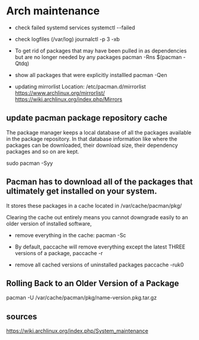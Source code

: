 # Arch maintenance

- check failed systemd services
systemctl --failed

- check logfiles (/var/log)
journalctl -p 3 -xb

- To get rid of packages that may have been pulled in as dependencies but are no longer needed by any packages
pacman -Rns $(pacman -Qtdq)

- show all packages that were explicitly installled
pacman -Qen


- updating mirrorlist
Location: /etc/pacman.d/mirrorlist
https://www.archlinux.org/mirrorlist/
https://wiki.archlinux.org/index.php/Mirrors




## update pacman package repository cache
The package manager keeps a local database of all the packages available in the package repository. In that database information like where the packages can be downloaded, their download size, their dependency packages and so on are kept.

sudo pacman -Syy

## Pacman has to download all of the packages that ultimately get installed on your system.
It stores these packages in a cache located in /var/cache/pacman/pkg/

Clearing the cache out entirely means you cannot downgrade easily to an older version of installed software,

- remove everything in the cache:
pacman -Sc

- By default, paccache will remove everything except the latest THREE versions of a package,
paccache -r

- remove all cached versions of uninstalled packages
paccache -ruk0

## Rolling Back to an Older Version of a Package
pacman -U /var/cache/pacman/pkg/name-version.pkg.tar.gz


## sources
https://wiki.archlinux.org/index.php/System_maintenance
